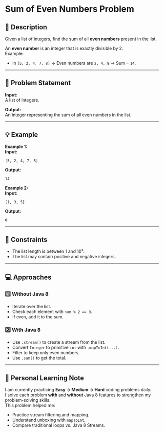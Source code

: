 # Sum of Even Numbers Problem

## 📜 Description
Given a list of integers, find the sum of all **even numbers** present in the list.

An **even number** is an integer that is exactly divisible by 2.  
Example:  
- In `[5, 2, 4, 7, 8]` → Even numbers are `2, 4, 8` → Sum = `14`.

---

## 📝 Problem Statement
**Input:**  
A list of integers.

**Output:**  
An integer representing the sum of all even numbers in the list.

---

## 💡 Example
**Example 1:**  
**Input:**
```text
[5, 2, 4, 7, 8]
```
**Output:**
```text
14
```

**Example 2:**  
**Input:**
```text
[1, 3, 5]
```
**Output:**
```text
0
```

---

## 📌 Constraints
- The list length is between 1 and 10³.
- The list may contain positive and negative integers.

---

## 💻 Approaches

### **1️⃣ Without Java 8**
- Iterate over the list.
- Check each element with `num % 2 == 0`.
- If even, add it to the sum.

### **2️⃣ With Java 8**
- Use `.stream()` to create a stream from the list.
- Convert `Integer` to primitive `int` with `.mapToInt(...)`.
- Filter to keep only even numbers.
- Use `.sum()` to get the total.

---

## 📅 Personal Learning Note
I am currently practicing **Easy → Medium → Hard** coding problems daily.  
I solve each problem **with** and **without** Java 8 features to strengthen my problem-solving skills.  
This problem helped me:
- Practice stream filtering and mapping.
- Understand unboxing with `mapToInt`.
- Compare traditional loops vs. Java 8 Streams.
